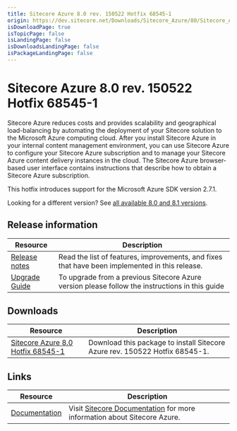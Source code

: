 ```yaml
---
title: Sitecore Azure 8.0 rev. 150522 Hotfix 68545-1
origin: https://dev.sitecore.net/Downloads/Sitecore_Azure/80/Sitecore_Azure_80_Update1.aspx
isDownloadPage: true
isTopicPage: false
isLandingPage: false
isDownloadsLandingPage: false
isPackageLandingPage: false
---
```


# Sitecore Azure 8.0 rev. 150522 Hotfix 68545-1

Sitecore Azure reduces costs and provides scalability and geographical load-balancing by automating the deployment of your Sitecore solution to the Microsoft Azure computing cloud. After you install Sitecore Azure in your internal content management environment, you can use Sitecore Azure to configure your Sitecore Azure subscription and to manage your Sitecore Azure content delivery instances in the cloud. The Sitecore Azure browser-based user interface contains instructions that describe how to obtain a Sitecore Azure subscription.

This hotfix introduces support for the Microsoft Azure SDK version 2.7.1.

Looking for a different version? See [all available 8.0 and 8.1 versions](/downloads/Sitecore_Azure).

## Release information

 | Resource | Description |
 | --- | --- |
 | [Release notes](/downloads/Sitecore_Azure/80/Sitecore_Azure_80_Update1/Release_Notes) | Read the list of features, improvements, and fixes that have been implemented in this release.  <br /> |
 | [Upgrade Guide](https://scdp.blob.core.windows.net/downloads/Sitecore%20Azure/80/Sitecore%20Azure%2080%20Update1/Secure/SitecoreAzure80_rev150522_Hotfix68545_1_UpdateGuide.pdf) | To upgrade from a previous Sitecore Azure version please follow the instructions in this guide |

## Downloads

 | Resource | Description |
 | --- | --- |
 | [Sitecore Azure 8.0 Hotfix 68545-1](https://scdp.blob.core.windows.net/downloads/Sitecore%20Azure/80/Sitecore%20Azure%2080%20Update1/Secure/Sitecore%20Azure%208.0%20rev.%20150522%20Hotfix%2068545-1.zip) | Download this package to install Sitecore Azure rev. 150522 Hotfix 68545-1. |

## Links

 | Resource | Description |
 | --- | --- |
 | [Documentation](https://doc.sitecore.net/cloud/80/azure) | Visit [Sitecore Documentation](https://doc.sitecore.net/cloud/80/azure_) for more information about Sitecore Azure. |